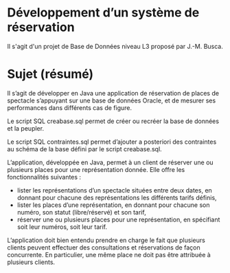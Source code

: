 Développement d’un système de réservation
===========

Il s'agit d'un projet de Base de Données niveau L3 proposé par J.-M. Busca.

Sujet (résumé)
=====

Il s’agit de développer en Java une application de réservation de places de spectacle s’appuyant sur une 
base de données Oracle, et de mesurer ses performances dans différents cas de figure.

Le script SQL creabase.sql permet de créer ou recréer la base de données et la peupler.

Le script SQL contraintes.sql permet d’ajouter a posteriori des contraintes au schéma de la base défini par le script creabase.sql.

L’application, développée en Java, permet à un client de réserver une ou plusieurs places pour une 
représentation donnée. Elle offre les fonctionnalités suivantes :
- lister les représentations d’un spectacle situées entre deux dates, en donnant pour chacune des 
représentations les différents tarifs définis,
- lister les places d’une représentation, en donnant pour chacune son numéro, son statut 
(libre/réservé) et son tarif,
- réserver une ou plusieurs places pour une représentation, en spécifiant soit leur numéros, soit 
leur tarif.

L’application doit bien entendu prendre en charge le fait que plusieurs clients peuvent effectuer des 
consultations et réservations de façon concurrente. En particulier, une même place ne doit pas être 
attribuée à plusieurs clients.
